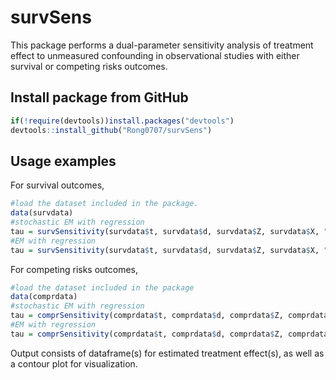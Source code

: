 # survSens

This package performs a dual-parameter sensitivity analysis of treatment effect to unmeasured confounding in observational studies with either survival or competing risks outcomes.

## Install package from GitHub

```r
if(!require(devtools))install.packages("devtools")
devtools::install_github("Rong0707/survSens")
```

## Usage examples

For survival outcomes, 
```r
#load the dataset included in the package.
data(survdata)
#stochastic EM with regression
tau = survSensitivity(survdata$t, survdata$d, survdata$Z, survdata$X, "stoEM_reg", B = 10)
#EM with regression
tau = survSensitivity(survdata$t, survdata$d, survdata$Z, survdata$X, "EM_reg", Bem = 100)
```

For competing risks outcomes,
```r
#load the dataset included in the package
data(comprdata)
#stochastic EM with regression
tau = comprSensitivity(comprdata$t, comprdata$d, comprdata$Z, comprdata$X, "stoEM_reg", B = 10)
#EM with regression
tau = comprSensitivity(comprdata$t, comprdata$d, comprdata$Z, comprdata$X, "EM_reg", Bem = 100)
```

Output consists of dataframe(s) for estimated treatment effect(s), as well as a contour plot for visualization.
